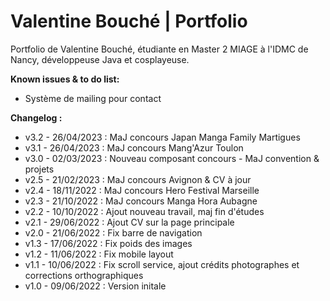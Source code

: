 # Valentine Bouché | Portfolio
Portfolio de Valentine Bouché, étudiante en Master 2 MIAGE à l'IDMC de Nancy, développeuse Java et cosplayeuse.

**Known issues & to do list:**
- Système de mailing pour contact

**Changelog :**
- v3.2 - 26/04/2023 : MaJ concours Japan Manga Family Martigues
- v3.1 - 26/04/2023 : MaJ concours Mang'Azur Toulon
- v3.0 - 02/03/2023 : Nouveau composant concours - MaJ convention & projets
- v2.5 - 21/02/2023 : MaJ concours Avignon & CV à jour
- v2.4 - 18/11/2022 : MaJ concours Hero Festival Marseille
- v2.3 - 21/10/2022 : MaJ concours Manga Hora Aubagne
- v2.2 - 10/10/2022 : Ajout nouveau travail, maj fin d'études
- v2.1 - 29/06/2022 : Ajout CV sur la page principale
- v2.0 - 21/06/2022 : Fix barre de navigation
- v1.3 - 17/06/2022 : Fix poids des images
- v1.2 - 11/06/2022 : Fix mobile layout
- v1.1 - 10/06/2022 : Fix scroll service, ajout crédits photographes et corrections orthographiques
- v1.0 - 09/06/2022 : Version initale